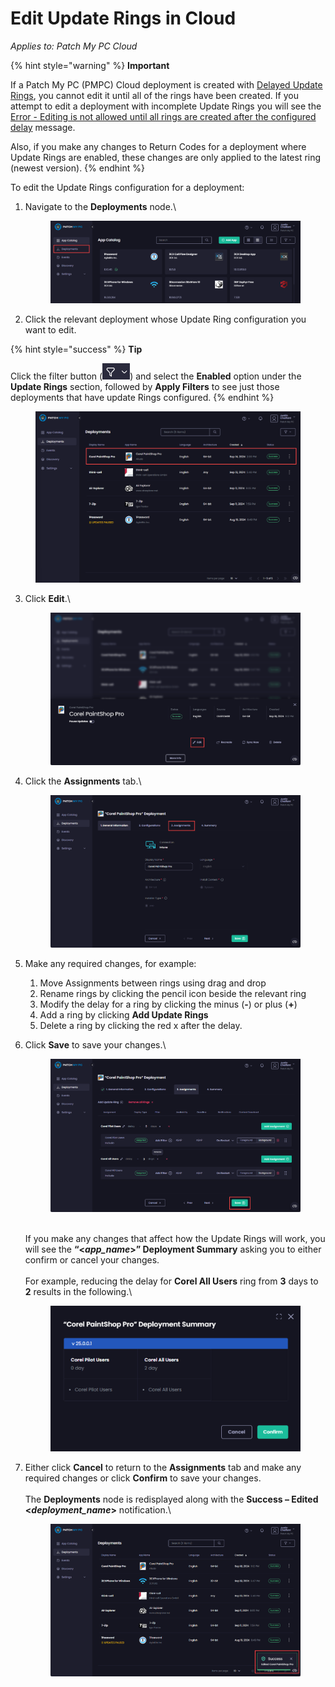 # Edit Update Rings in Cloud

_Applies to: Patch My PC Cloud_

{% hint style="warning" %}
**Important**

If a Patch My PC (PMPC) Cloud deployment is created with [Delayed Update Rings](how-cloud-update-rings-are-created.md#delayed-update-rings), you cannot edit it until all of the rings have been created. If you attempt to edit a deployment with incomplete  Update Rings you will see the [Error - Editing is not allowed until all rings are created after the configured delay](../../cloud-troubleshooting/troubleshooting-cloud-update-rings/error-editing-is-not-allowed-until-all-rings-are-created-after-the-configured-delay-cloud-error.md) message.

Also, if you make any changes to Return Codes for a deployment where Update Rings are enabled, these changes are only applied to the latest ring (newest version).
{% endhint %}

To edit the Update Rings configuration for a deployment:

1.  Navigate to the **Deployments** node.\


    <figure><img src="../../../.gitbook/assets/image (434).png" alt="Navigating to the “Deployments” node"><figcaption></figcaption></figure>


2. Click the relevant deployment whose Update Ring configuration you want to edit.

{% hint style="success" %}
**Tip**

Click the filter button (![](<../../../.gitbook/assets/image (2513).png>)) and select the **Enabled** option under the **Update Rings** section, followed by **Apply Filters** to see just those deployments that have update Rings configured.&#x20;
{% endhint %}

<figure><img src="../../../.gitbook/assets/image (2060).png" alt="Clicking the relevant deployment you want to edit "><figcaption></figcaption></figure>

3.  Click **Edit**.\


    <figure><img src="../../../.gitbook/assets/image (436).png" alt="Clicking “More Info”"><figcaption></figcaption></figure>


4.  Click the **Assignments** tab.\


    <figure><img src="../../../.gitbook/assets/image (437).png" alt="Clicking the “Assignments” tab "><figcaption></figcaption></figure>


5. Make any required changes, for example:&#x20;
   1. Move Assignments between rings using drag and drop
   2. Rename rings by clicking the pencil icon beside the relevant ring
   3. Modify the delay for a ring by clicking the minus (**-**) or plus (**+**)
   4. Add a ring by clicking **Add Update Rings**
   5. Delete a ring by clicking the red x after the delay.
6.  Click **Save** to save your changes.\


    <figure><img src="../../../.gitbook/assets/image (438).png" alt="Clicking “Save”"><figcaption></figcaption></figure>

    \
    If you make any changes that affect how the Update Rings will work, you will see the **“<**_**app\_name**_**>” Deployment Summary** asking you to either confirm or cancel your changes.\
    \
    For example, reducing the delay for **Corel All Users** ring from **3** days to **2** results in the following.\


    <figure><img src="../../../.gitbook/assets/image (439).png" alt="Example “Deployment Summary” showing the effects of the edit"><figcaption></figcaption></figure>


7.  Either click **Cancel** to return to the **Assignments** tab and make any required changes or click **Confirm** to save your changes.\
    \
    The **Deployments** node is redisplayed along with the **Success – Edited <**_**deployment\_name**_**>** notification.\


    <figure><img src="../../../.gitbook/assets/image (440).png" alt="“Deployments” node is redisplayed along with the “Success – Edited <deployment_name>”"><figcaption></figcaption></figure>
